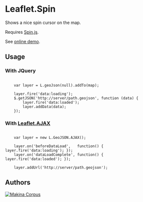 Leaflet.Spin
============

Shows a nice spin cursor on the map.

Requires [Spin.js](http://fgnass.github.com/spin.js/).

See [online demo](http://jsfiddle.net/vsFNC/).


Usage
-----

### With JQuery

```

    var layer = L.geoJson(null).addTo(map);
    
    layer.fire('data:loading');
    $.getJSON('http://server/path.geojson', function (data) {
        layer.fire('data:loaded');
        layer.addData(data);
    });

```

### With [Leaflet.AJAX](https://github.com/calvinmetcalf/leaflet-ajax/)

```

    var layer = new L.GeoJSON.AJAX();
    
    layer.on('beforeDataLoad',   function() { layer.fire('data:loading'); });
    layer.on('dataLoadComplete', function() { layer.fire('data:loaded'); });
    
    layer.addUrl('http://server/path.geojson');

```


Authors
-------

[![Makina Corpus](http://depot.makina-corpus.org/public/logo.gif)](http://makinacorpus.com)
